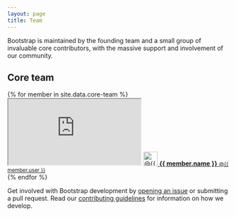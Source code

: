 ```yaml
---
layout: page
title: Team
---
```


Bootstrap is maintained by the founding team and a small group of invaluable core contributors, with the massive support and involvement of our community.

## Core team

<div class="list-group bs-team">
  {% for member in site.data.core-team %}
    <div class="list-group-item">
      <iframe class="github-btn" src="http://ghbtns.com/github-btn.html?user={{ member.user }}&amp;type=follow"></iframe>
      <a class="team-member" href="https://github.com/{{ member.user }}">
        <img src="http://www.gravatar.com/avatar/{{ member.gravatar }}" alt="@{{ member.user }}" width="32" height="32">
        <strong>{{ member.name }}</strong> <small>@{{ member.user }}</small>
      </a>
    </div>
  {% endfor %}
</div>

Get involved with Bootstrap development by [opening an issue](https://github.com/twbs/bootstrap/issues/new) or submitting a pull request. Read our [contributing guidelines](https://github.com/twbs/bootstrap/blob/master/CONTRIBUTING.md) for information on how we develop.
